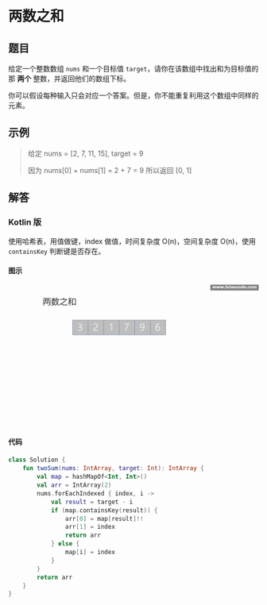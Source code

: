 # 两数之和

## 题目

给定一个整数数组 `nums` 和一个目标值 `target`，请你在该数组中找出和为目标值的那 **两个** 整数，并返回他们的数组下标。

你可以假设每种输入只会对应一个答案。但是，你不能重复利用这个数组中同样的元素。

## 示例

> 给定 nums = [2, 7, 11, 15], target = 9
>
> 因为 nums[0] + nums[1] = 2 + 7 = 9
> 所以返回 [0, 1]

## 解答

### Kotlin 版

使用哈希表，用值做键，index 做值，时间复杂度 O(n)，空间复杂度 O(n)，使用 `containsKey` 判断键是否存在。

#### 图示

![动画演示](../../attachments/Leetcode/001-两数之和.gif)

#### 代码

```kotlin
class Solution {
    fun twoSum(nums: IntArray, target: Int): IntArray {
        val map = hashMapOf<Int, Int>()
        val arr = IntArray(2)
        nums.forEachIndexed { index, i ->
            val result = target - i
            if (map.containsKey(result)) {
                arr[0] = map[result]!!
                arr[1] = index
                return arr
            } else {
                map[i] = index
            }
        }
        return arr
    }
}
```

